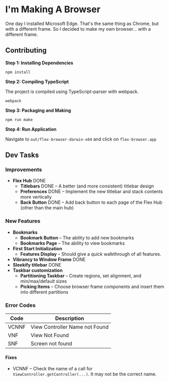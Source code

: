 # I'm Making A Browser

One day I installed Microsoft Edge. That's the same thing as Chrome, but with a different frame. So I decided to make my own browser... with a different frame.

## Contributing

**Step 1: Installing Dependencies**

```
npm install
```

**Step 2: Compiling TypeScript**

The project is compiled using TypeScript-parser with webpack.

```
webpack
```

**Step 3: Packaging and Making**

```
npm run make
```

**Step 4: Run Application**

Navigate to `out/flex-browser-darwin-x64` and click on `flex-browser.app`

## Dev Tasks

### Improvements

-   **Flex Hub** DONE
    -   **Titlebars** DONE – A better (and more consistent) titlebar design
    -   **Preferences** DONE – Implement the new titlebar and stack contents more vertically
    -   **Back Button** DONE – Add back button to each page of the Flex Hub (other than the main hub)

### New Features

-   **Bookmarks**
    -   **Bookmark Button** – The ability to add new bookmarks
    -   **Bookmarks Page** – The ability to view bookmarks
-   **First Start Initialization**
    -   **Features Display** – Should give a quick walkthrough of all features.
-   **Vibrancy to Window Frame** DONE
-   **Sleekify titlebar** DONE
-   **Taskbar customization**
    -   **Partitioning Taskbar** – Create regions, set alignment, and min/max/default sizes
    -   **Picking Items** – Choose browser frame components and insert them into different partitions

### Error Codes

| Code  | Description                    |
| ----- | ------------------------------ |
| VCNNF | View Controller Name not Found |
| VNF   | View Not Found                 |
| SNF   | Screen not found               |

#### Fixes

-   VCNNF – Check the name of a call for `ViewController.getController(...)`. It may not be the correct name.
